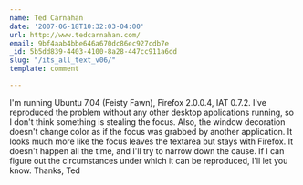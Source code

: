 ```yaml
---
name: Ted Carnahan
date: '2007-06-18T10:32:03-04:00'
url: http://www.tedcarnahan.com/
email: 9bf4aab4bbe646a670dc86ec927cdb7e
_id: 5b5dd839-4403-4100-8a28-447cc911a6dd
slug: "/its_all_text_v06/"
template: comment

---
```


I'm running Ubuntu 7.04 (Feisty Fawn), Firefox 2.0.0.4, IAT 0.7.2.  I've reproduced the problem without any other desktop applications running, so I don't think something is stealing the focus.  Also, the window decoration doesn't change color as if the focus was grabbed by another application.  It looks much more like the focus leaves the textarea but stays with Firefox.  It doesn't happen all the time, and I'll try to narrow down the cause.  If I can figure out the circumstances under which it can be reproduced, I'll let you know.  Thanks, Ted
